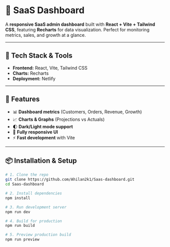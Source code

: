 # 🚀 SaaS Dashboard

A **responsive SaaS admin dashboard** built with **React + Vite + Tailwind CSS**, featuring **Recharts** for data visualization. Perfect for monitoring metrics, sales, and growth at a glance.

---

## 🎨 Tech Stack & Tools

- **Frontend:** React, Vite, Tailwind CSS  
- **Charts:** Recharts  
- **Deployment:** Netlify  

---

## 🌟 Features

- 📊 **Dashboard metrics** (Customers, Orders, Revenue, Growth)  
- 📈 **Charts & Graphs** (Projections vs Actuals)  
- 🌓 **Dark/Light mode support**  
- 📱 **Fully responsive UI**  
- ⚡️ **Fast development** with Vite  

---

## 📦 Installation & Setup

```bash
# 1. Clone the repo
git clone https://github.com/Ahilan2k1/Saas-dashboard.git
cd Saas-dashboard

# 2. Install dependencies
npm install

# 3. Run development server
npm run dev

# 4. Build for production
npm run build

# 5. Preview production build
npm run preview
